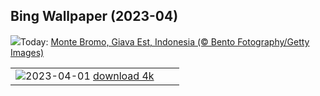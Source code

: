 ## Bing Wallpaper (2023-04)
![](https://www.bing.com/th?id=OHR.JavaBromo_IT-IT3947328382_UHD.jpg&w=1000)Today: [Monte Bromo, Giava Est, Indonesia  (© Bento Fotography/Getty Images)](https://www.bing.com/th?id=OHR.JavaBromo_IT-IT3947328382_UHD.jpg)

|      |      |      |
| :----: | :----: | :----: |
|![](https://www.bing.com/th?id=OHR.FrogMonth_IT-IT3655283450_UHD.jpg&pid=hp&w=384&h=216&rs=1&c=4)2023-04-01 [download 4k](https://www.bing.com/th?id=OHR.FrogMonth_IT-IT3655283450_UHD.jpg)|